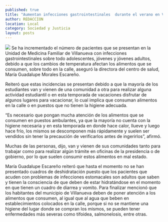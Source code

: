 ```yaml
---
published: true
title: "Aumentan infecciones gastrointestinales  durante el verano en Villanueva: ISSSTE"
author: REDACCION
location: Local
category: Sociedad y Justicia
layout: posts
---
```


![](http://i.imgur.com/dEt0oHvm.jpg)
Se ha incrementado el número de pacientes que se presentan en la Unidad de Medicina Familiar de Villanueva con infecciones gastrointestinales sobre todo adolescentes, jóvenes y jóvenes adultos, debido a que los cambios de temperatura afectan los alimentos que se consumen, sobre todo en la calle, aseguró la directora del centro de salud, María Guadalupe Morales Escareño.

Reiteró que estas incidencias se presentan debido a que la mayoría de los estudiantes van y vienen de una comunidad a otra para realizar alguna actividad estudiantil o en esta temporada de vacaciones disfrutar de algunos lugares para vacacionar, lo cual implica que consuman alimentos en la calle o en puestos que no tienen la higiene adecuada.

“Es necesario que pongan mucha atención de los alimentos que se consumen en puestos ambulantes, ya que la mayoría no cuenta con la higiene necesaria y en esta temporada en donde hace calor, llueve y luego hace frío, los mismos se descomponen más rápidamente y suelen ser vendidos sin tener la precaución de verificarlos antes de ingerirlos”, afirmó.

Muchas de las personas, dijo, van y vienen de sus comunidades tanto para trabajar como para realizar algún trámite en oficinas de la presidencia o de gobierno, por lo que suelen consumir estos alimentos en mal estado.

María Guadalupe Escareño reiteró que hasta el momento no se han presentado cuadros de deshidratación puesto que los pacientes que acuden con problemas de infecciones estomacales son adultos que saben y tienen la consciencia de que deben de estar hidratándose en el momento en que tienen un cuadro de diarrea y vomito.
Para finalizar  mencionó que los habitantes del municipio de Villanueva deben de poner atención a los alimentos que consumen, al igual que al agua que beben en establecimientos colocados en la calle, porque si no se mantiene una higiene del lugar donde se compran los mismos, se pueden tener enfermedades más severas como tifoidea, salmonelosis, entre otras.
